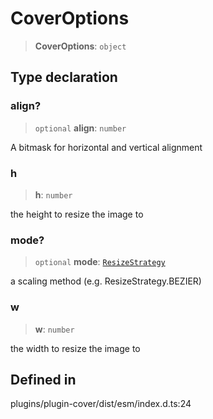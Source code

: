 # CoverOptions

> **CoverOptions**: `object`

## Type declaration

### align?

> `optional` **align**: `number`

A bitmask for horizontal and vertical alignment

### h

> **h**: `number`

the height to resize the image to

### mode?

> `optional` **mode**:
> [`ResizeStrategy`](../../enumerations/resizestrategy/index.md)

a scaling method (e.g. ResizeStrategy.BEZIER)

### w

> **w**: `number`

the width to resize the image to

## Defined in

plugins/plugin-cover/dist/esm/index.d.ts:24
